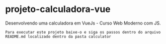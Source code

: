 # projeto-calculadora-vue
Desenvolvendo uma calculadora em VueJs - Curso Web Moderno com JS.

```
Para executar este projeto baixe-o e siga os passos dentro do arquivo README.md localizado dentro da pasta calculator
```
